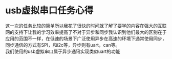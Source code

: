 # usb虚拟串口任务心得
这一次的任务比较的简单所以我花了很快的时间就了解了要学的内容在强大的互联网的支持下让我的学习效率提高了不对于异步和同步我认识到他们最大的区别在于应用的范围不一样，在低速的场景下广泛使用异步在高速的环境下通常使用同步，同步通信的方式有SPI，和i2c等，异步则有uart，can等。  
我们使用的usb虚拟串口属于异步通讯实现类似uart的功能

